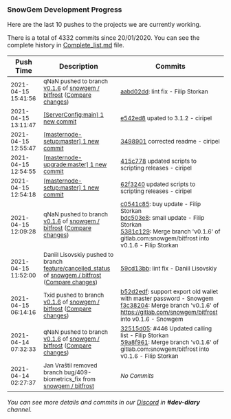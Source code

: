 
### SnowGem Development Progress

Here are the last 10 pushes to the projects we are currently working.

There is a total of 4332 commits since 20/01/2020. You can see the complete history in
 [Complete_list.md](Complete_list.md) file.

| Push Time | Description | Commits |
| --- | --- | --- |
| <sub>2021-04-15 15:41:56</sub> | <sub>qNaN pushed to branch [v0\.1\.6](https://gitlab.com/snowgem/bitfrost/commits/v0.1.6) of [snowgem / bitfrost](https://gitlab.com/snowgem/bitfrost) ([Compare changes](https://gitlab.com/snowgem/bitfrost/compare/5381c1298db3466dc65d3483de12951476d7e865...aabd02ddb8756e5b920537661797ebe99dbb03c3))</sub> | <sub>[aabd02dd](https://gitlab.com/snowgem/bitfrost/-/commit/aabd02ddb8756e5b920537661797ebe99dbb03c3): lint fix - Filip Storkan</sub> |
| <sub>2021-04-15 13:11:47</sub> | <sub>[[ServerConfig:main] 1 new commit](https://github.com/TENTOfficial/ServerConfig/commit/e542ed87d582a64004019909fac6061cd65ba70f)</sub> | <sub>[e542ed8](https://github.com/TENTOfficial/ServerConfig/commit/e542ed87d582a64004019909fac6061cd65ba70f) upated to 3.1.2 - ciripel</sub> |
| <sub>2021-04-15 12:55:47</sub> | <sub>[[masternode-setup:master] 1 new commit](https://github.com/TENTOfficial/masternode-setup/commit/349890167f05174124c71546719479a22d69b53e)</sub> | <sub>[3498901](https://github.com/TENTOfficial/masternode-setup/commit/349890167f05174124c71546719479a22d69b53e) corrected readme - ciripel</sub> |
| <sub>2021-04-15 12:54:55</sub> | <sub>[[masternode-upgrade:master] 1 new commit](https://github.com/TENTOfficial/masternode-upgrade/commit/415c7786d18d4bcef7c1fe0b82fff72ba1d1e4c5)</sub> | <sub>[415c778](https://github.com/TENTOfficial/masternode-upgrade/commit/415c7786d18d4bcef7c1fe0b82fff72ba1d1e4c5) updated scripts to scripting releases - ciripel</sub> |
| <sub>2021-04-15 12:54:18</sub> | <sub>[[masternode-setup:master] 1 new commit](https://github.com/TENTOfficial/masternode-setup/commit/62f32403f2b31082fce7cb189d6a850d9475362b)</sub> | <sub>[62f3240](https://github.com/TENTOfficial/masternode-setup/commit/62f32403f2b31082fce7cb189d6a850d9475362b) updated scripts to scripting releases - ciripel</sub> |
| <sub>2021-04-15 12:09:28</sub> | <sub>qNaN pushed to branch [v0\.1\.6](https://gitlab.com/snowgem/bitfrost/commits/v0.1.6) of [snowgem / bitfrost](https://gitlab.com/snowgem/bitfrost) ([Compare changes](https://gitlab.com/snowgem/bitfrost/compare/cd8d647ab228a32fb23d866a538f96a66d5f0114...5381c1298db3466dc65d3483de12951476d7e865))</sub> | <sub>[c0541c85](https://gitlab.com/snowgem/bitfrost/-/commit/c0541c85124de60012d4fc18f4f9fe6e4b5e0a15): buy update - Filip Storkan<br>[bdc503e8](https://gitlab.com/snowgem/bitfrost/-/commit/bdc503e839fb94462cee7159f95f397fc1336347): small update - Filip Storkan<br>[5381c129](https://gitlab.com/snowgem/bitfrost/-/commit/5381c1298db3466dc65d3483de12951476d7e865): Merge branch 'v0.1.6' of gitlab.com:snowgem/bitfrost into v0.1.6 - Filip Storkan</sub> |
| <sub>2021-04-15 11:52:00</sub> | <sub>Daniil Lisovskiy pushed to branch [feature/cancelled\_status](https://gitlab.com/snowgem/bitfrost/commits/feature/cancelled_status) of [snowgem / bitfrost](https://gitlab.com/snowgem/bitfrost) ([Compare changes](https://gitlab.com/snowgem/bitfrost/compare/92f8dc3732b21b5686a8b3b6c05f61c7925d9bf8...59cd13bbcd993cae6a26103908a8e81a1f17cf20))</sub> | <sub>[59cd13bb](https://gitlab.com/snowgem/bitfrost/-/commit/59cd13bbcd993cae6a26103908a8e81a1f17cf20): lint fix - Daniil Lisovskiy</sub> |
| <sub>2021-04-15 06:14:16</sub> | <sub>Txid pushed to branch [v0\.1\.6](https://gitlab.com/snowgem/bitfrost/commits/v0.1.6) of [snowgem / bitfrost](https://gitlab.com/snowgem/bitfrost) ([Compare changes](https://gitlab.com/snowgem/bitfrost/compare/59a8f96195e724e2864c031957eeca81500caf82...f3c38204c5433a3ab2d68cb6607ca75d68c988ed))</sub> | <sub>[b52d2edf](https://gitlab.com/snowgem/bitfrost/-/commit/b52d2edf7e07fd3cd534234762d6a27848704b6b): support export old wallet with master password - Snowgem<br>[f3c38204](https://gitlab.com/snowgem/bitfrost/-/commit/f3c38204c5433a3ab2d68cb6607ca75d68c988ed): Merge branch 'v0.1.6' of https://gitlab.com/snowgem/bitfrost into v0.1.6 - Snowgem</sub> |
| <sub>2021-04-14 07:32:33</sub> | <sub>qNaN pushed to branch [v0\.1\.6](https://gitlab.com/snowgem/bitfrost/commits/v0.1.6) of [snowgem / bitfrost](https://gitlab.com/snowgem/bitfrost) ([Compare changes](https://gitlab.com/snowgem/bitfrost/compare/c981a5fe91a6df9e8cfc56d288b687d815f9c27c...59a8f96195e724e2864c031957eeca81500caf82))</sub> | <sub>[32515d05](https://gitlab.com/snowgem/bitfrost/-/commit/32515d05be53bb08b768ac87d998e4d9a5bdf0e2): #446 Updated calling list - Filip Storkan<br>[59a8f961](https://gitlab.com/snowgem/bitfrost/-/commit/59a8f96195e724e2864c031957eeca81500caf82): Merge branch 'v0.1.6' of gitlab.com:snowgem/bitfrost into v0.1.6 - Filip Storkan</sub> |
| <sub>2021-04-14 02:27:37</sub> | <sub>Jan Vraštil removed branch bug/409-biometrics_fix from [snowgem / bitfrost](https://gitlab.com/snowgem/bitfrost)</sub> | <sub>_No Commits_</sub> |

_You can see more details and commits in our [Discord](https://discord.gg/zumGnbg) in **#dev-diary** channel._
